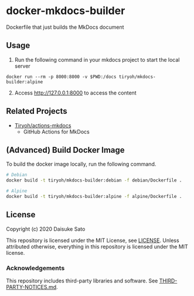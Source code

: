# docker-mkdocs-builder
Dockerfile that just builds the MkDocs document

## Usage

1. Run the following command in your mkdocs project to start the local server

```
docker run --rm -p 8000:8000 -v $PWD:/docs tiryoh/mkdocs-builder:alpine
```

2. Access http://127.0.0.1:8000 to access the content


## Related Projects

* [Tiryoh/actions-mkdocs](https://github.com/Tiryoh/actions-mkdocs)
    * GitHub Actions for MkDocs

## (Advanced) Build Docker Image

To build the docker image locally, run the following command.

```sh
# Debian
docker build -t tiryoh/mkdocs-builder:debian -f debian/Dockerfile .

# Alpine
docker build -t tiryoh/mkdocs-builder:alpine -f alpine/Dockerfile .
```

## License

Copyright (c) 2020 Daisuke Sato

This repository is licensed under the MIT License, see [LICENSE](./LICENSE).
Unless attributed otherwise, everything in this repository is licensed under the MIT license.

### Acknowledgements

This repository includes third-party libraries and software. See [THIRD-PARTY-NOTICES.md](./THIRD-PARTY-NOTICES.md).
